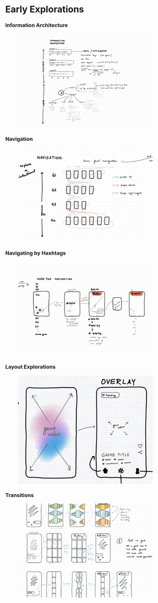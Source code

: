 # Early Explorations

### Information Architecture

<figure><img src="../../../.gitbook/assets/image (13) (1).png" alt=""><figcaption></figcaption></figure>

### Navigation

<figure><img src="../../../.gitbook/assets/image (14) (1) (1).png" alt=""><figcaption></figcaption></figure>

### Navigating by Hashtags

<figure><img src="../../../.gitbook/assets/image (15) (1) (1).png" alt=""><figcaption></figcaption></figure>

### Layout Explorations

<figure><img src="../../../.gitbook/assets/image (16) (1) (1).png" alt=""><figcaption></figcaption></figure>

### Transitions

<figure><img src="../../../.gitbook/assets/image (18) (1) (1).png" alt=""><figcaption></figcaption></figure>









